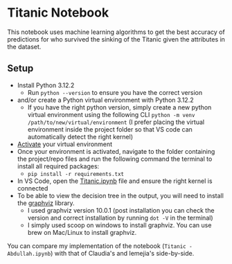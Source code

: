 # Titanic Notebook

This notebook uses machine learning algorithms to get the best accuracy of predictions for who survived the sinking of the Titanic given the attributes in the dataset.

## Setup

- Install Python 3.12.2
  - Run `python --version` to ensure you have the correct version
- and/or create a Python virtual environment with Python 3.12.2 
  - If you have the right python version, simply create a new python virtual environment using the following CLI `python -m venv /path/to/new/virtual/environment` (I prefer placing the virtual environment inside the project folder so that VS code can automatically detect the right kernel)
- [Activate](https://docs.python.org/3/tutorial/venv.html) your virtual environment
- Once your environment is activated, navigate to the folder containing the project/repo files and run the following command the terminal to install all required packages:
  - `pip install -r requirements.txt`
- In VS Code, open the [Titanic.ipynb](Titanic.ipynb) file and ensure the right kernel is connected
- To be able to view the decision tree in the output, you will need to install the [graphviz](https://graphviz.org/download/) library.
  - I used graphviz version 10.0.1 (post installation you can check the version and correct installation by running `dot -V` in the terminal)
  - I simply used scoop on windows to install graphviz. You can use brew on Mac/Linux to install graphviz.
 
You can compare my implementation of the notebook (`Titanic - Abdullah.ipynb`) with that of Claudia's and Iemejia's side-by-side.
